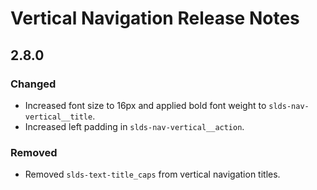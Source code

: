 <!-- Release notes authoring guidelines: http://keepachangelog.com/ -->

# Vertical Navigation Release Notes

<!-- ## [Unreleased] -->

## 2.8.0

### Changed

- Increased font size to 16px and applied bold font weight to `slds-nav-vertical__title`.
- Increased left padding in `slds-nav-vertical__action`.

### Removed

- Removed `slds-text-title_caps` from vertical navigation titles.
